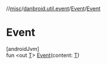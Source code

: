 //[misc](../../../index.md)/[danbroid.util.event](../index.md)/[Event](index.md)/[Event](-event.md)

# Event

[androidJvm]\
fun &lt;out [T](index.md)&gt; [Event](-event.md)(content: [T](index.md))
